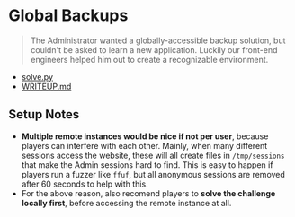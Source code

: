 # Global Backups

> The Administrator wanted a globally-accessible backup solution, but couldn't be asked to learn a new application. Luckily our front-end engineers helped him out to create a recognizable environment.

* [solve.py](solve/solve.py)
* [WRITEUP.md](solve/WRITEUP.md)

## Setup Notes

* **Multiple remote instances would be nice if not per user**, because players can interfere with each other. Mainly, when many different sessions access the website, these will all create files in `/tmp/sessions` that make the Admin sessions hard to find. This is easy to happen if players run a fuzzer like `ffuf`, but all anonymous sessions are removed after 60 seconds to help with this.
* For the above reason, also recomend players to **solve the challenge locally first**, before accessing the remote instance at all.
